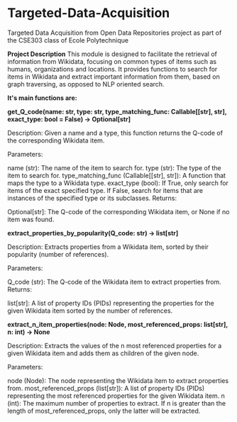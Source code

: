 # Targeted-Data-Acquisition
Targeted Data Acquisition from Open Data Repositories project as part of the CSE303 class of Ecole Polytechnique

**Project Description**
This module is designed to facilitate the retrieval of information from Wikidata, focusing on common types of items such as humans, organizations and locations.
It provides functions to search for items in Wikidata and extract important information from them, based on graph traversing, as opposed to NLP oriented search.

**It's main functions are:**

**get_Q_code(name: str, type: str, type_matching_func: Callable[[str], str], exact_type: bool = False) -> Optional[str]**

  Description: Given a name and a type, this function returns the Q-code of the corresponding Wikidata item.
  
  Parameters:
  
  name (str): The name of the item to search for.
  type (str): The type of the item to search for.
  type_matching_func (Callable[[str], str]): A function that maps the type to a Wikidata type.
  exact_type (bool): If True, only search for items of the exact specified type. If False, search for items that are instances of the specified type or its subclasses.
  Returns:
  
  Optional[str]: The Q-code of the corresponding Wikidata item, or None if no item was found.

**extract_properties_by_popularity(Q_code: str) -> list[str]**
  
  Description: Extracts properties from a Wikidata item, sorted by their popularity (number of references).
  
  Parameters:
  
  Q_code (str): The Q-code of the Wikidata item to extract properties from.
  Returns:
  
  list[str]: A list of property IDs (PIDs) representing the properties for the given Wikidata item sorted by the number of references.

**extract_n_item_properties(node: Node, most_referenced_props: list[str], n: int) -> None**

  Description: Extracts the values of the n most referenced properties for a given Wikidata item and adds them as children of the given node.
  
  Parameters:
  
  node (Node): The node representing the Wikidata item to extract properties from.
  most_referenced_props (list[str]): A list of property IDs (PIDs) representing the most referenced properties for the given Wikidata item.
  n (int): The maximum number of properties to extract. If n is greater than the length of most_referenced_props, only the latter will be extracted.

  
